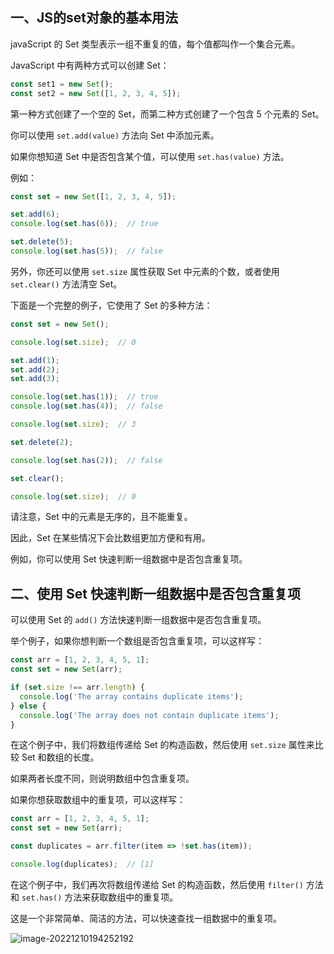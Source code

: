 ## 一、JS的set对象的基本用法

javaScript 的 Set 类型表示一组不重复的值，每个值都叫作一个集合元素。

JavaScript 中有两种方式可以创建 Set：

```js
const set1 = new Set();
const set2 = new Set([1, 2, 3, 4, 5]);
```

第一种方式创建了一个空的 Set，而第二种方式创建了一个包含 5 个元素的 Set。

你可以使用 `set.add(value)` 方法向 Set 中添加元素。

如果你想知道 Set 中是否包含某个值，可以使用 `set.has(value)` 方法。

例如：

```js
const set = new Set([1, 2, 3, 4, 5]);

set.add(6);
console.log(set.has(6));  // true

set.delete(5);
console.log(set.has(5));  // false
```

另外，你还可以使用 `set.size` 属性获取 Set 中元素的个数，或者使用 `set.clear()` 方法清空 Set。

下面是一个完整的例子，它使用了 Set 的多种方法：

```js
const set = new Set();

console.log(set.size);  // 0

set.add(1);
set.add(2);
set.add(3);

console.log(set.has(1));  // true
console.log(set.has(4));  // false

console.log(set.size);  // 3

set.delete(2);

console.log(set.has(2));  // false

set.clear();

console.log(set.size);  // 0

```

请注意，Set 中的元素是无序的，且不能重复。

因此，Set 在某些情况下会比数组更加方便和有用。

例如，你可以使用 Set 快速判断一组数据中是否包含重复项。

## 二、使用 Set 快速判断一组数据中是否包含重复项

可以使用 Set 的 `add()` 方法快速判断一组数据中是否包含重复项。

举个例子，如果你想判断一个数组是否包含重复项，可以这样写：

```js
const arr = [1, 2, 3, 4, 5, 1];
const set = new Set(arr);

if (set.size !== arr.length) {
  console.log('The array contains duplicate items');
} else {
  console.log('The array does not contain duplicate items');
}

```

在这个例子中，我们将数组传递给 Set 的构造函数，然后使用 `set.size` 属性来比较 Set 和数组的长度。

如果两者长度不同，则说明数组中包含重复项。

如果你想获取数组中的重复项，可以这样写：

```js
const arr = [1, 2, 3, 4, 5, 1];
const set = new Set(arr);

const duplicates = arr.filter(item => !set.has(item));

console.log(duplicates);  // [1]
```

在这个例子中，我们再次将数组传递给 Set 的构造函数，然后使用 `filter()` 方法和 `set.has()` 方法来获取数组中的重复项。

这是一个非常简单、简洁的方法，可以快速查找一组数据中的重复项。

![image-20221210194252192](https://image.imqd.cn/image-20221210194252192.png)